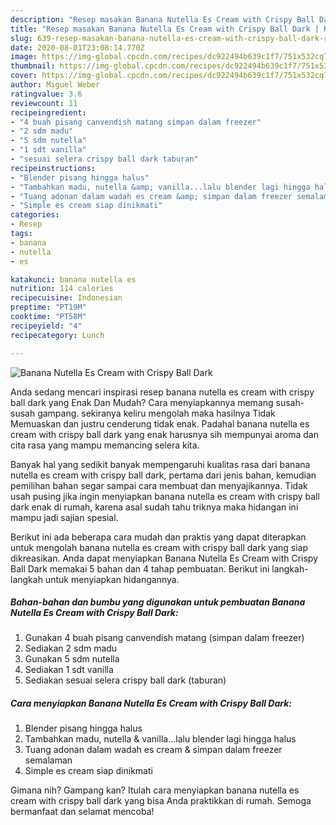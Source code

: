 ```yaml
---
description: "Resep masakan Banana Nutella Es Cream with Crispy Ball Dark | Resep Membuat Banana Nutella Es Cream with Crispy Ball Dark Yang Menggugah Selera"
title: "Resep masakan Banana Nutella Es Cream with Crispy Ball Dark | Resep Membuat Banana Nutella Es Cream with Crispy Ball Dark Yang Menggugah Selera"
slug: 639-resep-masakan-banana-nutella-es-cream-with-crispy-ball-dark-resep-membuat-banana-nutella-es-cream-with-crispy-ball-dark-yang-menggugah-selera
date: 2020-08-01T23:08:14.770Z
image: https://img-global.cpcdn.com/recipes/dc922494b639c1f7/751x532cq70/banana-nutella-es-cream-with-crispy-ball-dark-foto-resep-utama.jpg
thumbnail: https://img-global.cpcdn.com/recipes/dc922494b639c1f7/751x532cq70/banana-nutella-es-cream-with-crispy-ball-dark-foto-resep-utama.jpg
cover: https://img-global.cpcdn.com/recipes/dc922494b639c1f7/751x532cq70/banana-nutella-es-cream-with-crispy-ball-dark-foto-resep-utama.jpg
author: Miguel Weber
ratingvalue: 3.6
reviewcount: 11
recipeingredient:
- "4 buah pisang canvendish matang simpan dalam freezer"
- "2 sdm madu"
- "5 sdm nutella"
- "1 sdt vanilla"
- "sesuai selera crispy ball dark taburan"
recipeinstructions:
- "Blender pisang hingga halus"
- "Tambahkan madu, nutella &amp; vanilla...lalu blender lagi hingga halus"
- "Tuang adonan dalam wadah es cream &amp; simpan dalam freezer semalaman"
- "Simple es cream siap dinikmati"
categories:
- Resep
tags:
- banana
- nutella
- es

katakunci: banana nutella es 
nutrition: 114 calories
recipecuisine: Indonesian
preptime: "PT19M"
cooktime: "PT58M"
recipeyield: "4"
recipecategory: Lunch

---
```



![Banana Nutella Es Cream with Crispy Ball Dark](https://img-global.cpcdn.com/recipes/dc922494b639c1f7/751x532cq70/banana-nutella-es-cream-with-crispy-ball-dark-foto-resep-utama.jpg)

Anda sedang mencari inspirasi resep banana nutella es cream with crispy ball dark yang Enak Dan Mudah? Cara menyiapkannya memang susah-susah gampang. sekiranya keliru mengolah maka hasilnya Tidak Memuaskan dan justru cenderung tidak enak. Padahal banana nutella es cream with crispy ball dark yang enak harusnya sih mempunyai aroma dan cita rasa yang mampu memancing selera kita.



Banyak hal yang sedikit banyak mempengaruhi kualitas rasa dari banana nutella es cream with crispy ball dark, pertama dari jenis bahan, kemudian pemilihan bahan segar sampai cara membuat dan menyajikannya. Tidak usah pusing jika ingin menyiapkan banana nutella es cream with crispy ball dark enak di rumah, karena asal sudah tahu triknya maka hidangan ini mampu jadi sajian spesial.


Berikut ini ada beberapa cara mudah dan praktis yang dapat diterapkan untuk mengolah banana nutella es cream with crispy ball dark yang siap dikreasikan. Anda dapat menyiapkan Banana Nutella Es Cream with Crispy Ball Dark memakai 5 bahan dan 4 tahap pembuatan. Berikut ini langkah-langkah untuk menyiapkan hidangannya.

<!--inarticleads1-->

##### Bahan-bahan dan bumbu yang digunakan untuk pembuatan Banana Nutella Es Cream with Crispy Ball Dark:

1. Gunakan 4 buah pisang canvendish matang (simpan dalam freezer)
1. Sediakan 2 sdm madu
1. Gunakan 5 sdm nutella
1. Sediakan 1 sdt vanilla
1. Sediakan sesuai selera crispy ball dark (taburan)




<!--inarticleads2-->

##### Cara menyiapkan Banana Nutella Es Cream with Crispy Ball Dark:

1. Blender pisang hingga halus
1. Tambahkan madu, nutella &amp; vanilla...lalu blender lagi hingga halus
1. Tuang adonan dalam wadah es cream &amp; simpan dalam freezer semalaman
1. Simple es cream siap dinikmati




Gimana nih? Gampang kan? Itulah cara menyiapkan banana nutella es cream with crispy ball dark yang bisa Anda praktikkan di rumah. Semoga bermanfaat dan selamat mencoba!
